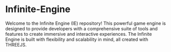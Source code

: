 # Infinite-Engine
Welcome to the Infinite Engine (IE) repository! This powerful game engine is designed to provide developers with a comprehensive suite of tools and features to create immersive and interactive experiences. The Infinite Engine is built with flexibility and scalability in mind, all created with THREEJS.
